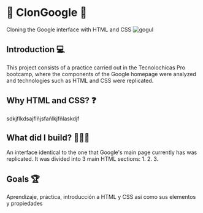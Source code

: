 # 🪪 ClonGoogle 🪪
Cloning the Google interface with HTML and CSS
![gogul](https://github.com/irodgalo/ClonGoogle/assets/71612262/c1934a65-bb60-4901-afb6-32dd00e26494)

## Introduction 💻
This project consists of a practice carried out in the Tecnolochicas Pro bootcamp, where the components of the Google homepage were analyzed and technologies such as HTML and CSS were replicated.

## Why HTML and CSS? ❓
sdkjflkdsajflñjsfañlkjfñlaskdjf

## What did I build? 👷🏽‍♀️
An interface identical to the one that Google's main page currently has was replicated. It was divided into 3 main HTML sections:
1.
2.
3.

## Goals 🏆
Aprendizaje, práctica, introducción a HTML y CSS asi como sus elementos y propiedades
